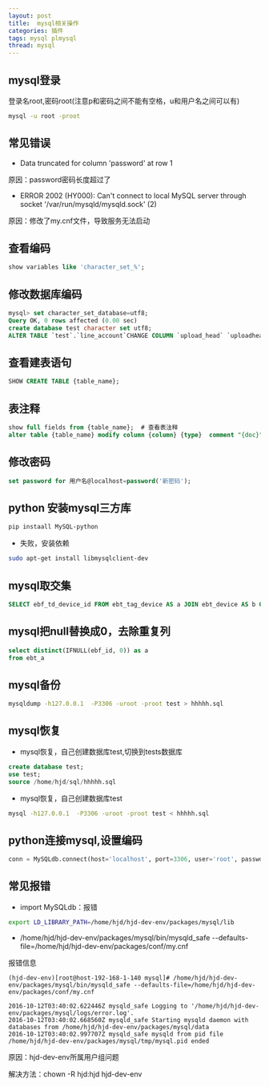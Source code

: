 ```yaml
---
layout: post
title:  mysql相关操作
categories: 插件
tags: mysql plmysql
thread: mysql
---
```


## mysql登录

登录名root,密码root(注意p和密码之间不能有空格，u和用户名之间可以有)

```bash
mysql -u root -proot
```

## 常见错误

* Data truncated for column 'password' at row 1

原因：password密码长度超过了

* ERROR 2002 (HY000): Can't connect to local MySQL server through socket '/var/run/mysqld/mysqld.sock' (2)

原因：修改了my.cnf文件，导致服务无法启动

## 查看编码

```sql
show variables like 'character_set_%';
```

## 修改数据库编码

```sql
mysql> set character_set_database=utf8;
Query OK, 0 rows affected (0.00 sec)
create database test character set utf8;
ALTER TABLE `test`.`line_account`CHANGE COLUMN `upload_head` `uploadhead` VARCHAR(64) CHARACTER SET 'utf8' COLLATE 'utf8_bin' NOT NULL COMMENT '' ;
```

## 查看建表语句

```sql
SHOW CREATE TABLE {table_name};
```

## 表注释

```sql
show full fields from {table_name};  # 查看表注释
alter table {table_name} modify column {column} {type}  comment "{doc}";  # 修改表注释
```

## 修改密码

```sql
set password for 用户名@localhost=password('新密码');
```

## python 安装mysql三方库

```bash
pip instaall MySQL-python
```

* 失败，安装依赖

```bash
sudo apt-get install libmysqlclient-dev
```

## mysql取交集

```sql
SELECT ebf_td_device_id FROM ebt_tag_device AS a JOIN ebt_device AS b ON a.ebf_td_device_id =b.ebf_device_id where a.ebf_td_tag_id=13
```

## mysql把null替换成0，去除重复列

```sql
select distinct(IFNULL(ebf_id, 0)) as a
from ebt_a
```

## mysql备份

```bash
mysqldump -h127.0.0.1  -P3306 -uroot -proot test > hhhhh.sql
```

## mysql恢复

* mysql恢复，自己创建数据库test,切换到tests数据库

```sql
create database test;
use test;
source /home/hjd/sql/hhhhh.sql
```

* mysql恢复，自己创建数据库test

```bash
mysql -h127.0.0.1  -P3306 -uroot -proot test < hhhhh.sql
```

## python连接mysql,设置编码

```python
conn = MySQLdb.connect(host='localhost', port=3306, user='root', passwd='root', db='test', charset='utf8')
```

## 常见报错

* import MySQLdb：报错

```bash
export LD_LIBRARY_PATH=/home/hjd/hjd-dev-env/packages/mysql/lib
```

* /home/hjd/hjd-dev-env/packages/mysql/bin/mysqld_safe --defaults-file=/home/hjd/hjd-dev-env/packages/conf/my.cnf

报错信息

```text
(hjd-dev-env)[root@host-192-168-1-140 mysql]# /home/hjd/hjd-dev-env/packages/mysql/bin/mysqld_safe --defaults-file=/home/hjd/hjd-dev-env/packages/conf/my.cnf

2016-10-12T03:40:02.622446Z mysqld_safe Logging to '/home/hjd/hjd-dev-env/packages/mysql/logs/error.log'.
2016-10-12T03:40:02.668560Z mysqld_safe Starting mysqld daemon with databases from /home/hjd/hjd-dev-env/packages/mysql/data
2016-10-12T03:40:02.997707Z mysqld_safe mysqld from pid file /home/hjd/hjd-dev-env/packages/mysql/tmp/mysql.pid ended
```

原因：hjd-dev-env所属用户组问题

解决方法：chown -R hjd:hjd hjd-dev-env
